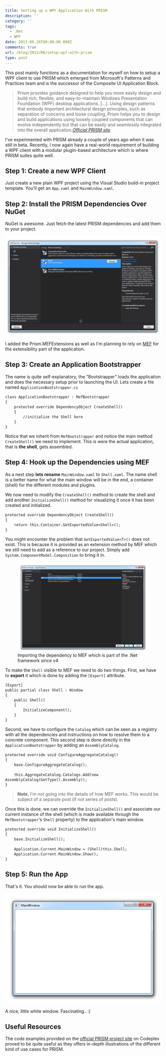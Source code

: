 ```yaml
---
title: Setting up a WPF Application With PRISM
description: ''
category: ''
tags:
  - .Net
  - WPF
date: 2013-06-26T00:00:00.000Z
comments: true
url: /blog/2013/06/setup-wpf-with-prism
type: post
---
```


This post mainly functions as a documentation for myself on how to setup a WPF client to use PRISM which emerged from Microsoft's Patterns and Practices team and is the successor of the Composite UI Application Block.

> Prism provides guidance designed to help you more easily design and build rich, flexible, and easy-to-maintain Windows Presentation Foundation (WPF) desktop applications. [...]. Using design patterns that embody important architectural design principles, such as separation of concerns and loose coupling, Prism helps you to design and build applications using loosely coupled components that can evolve independently but that can be easily and seamlessly integrated into the overall application.<cite><a href="http://compositewpf.codeplex.com/">Official PRISM site</a></cite>

I've experimented with PRISM already a couple of years ago when it was still in beta. Recently, I now again have a real-world requirement of building a WPF client with a modular plugin-based architecture which is where PRISM suites quite well.

## Step 1: Create a new WPF Client

Just create a new plain WPF project using the Visual Studio build-in project template. You'll get an `App.xaml` and `MainWindow.xaml`.

## Step 2: Install the PRISM Dependencies Over NuGet

NuGet is awesome. Just fetch the latest PRISM dependencies and add them to your project.

![](/blog/assets/imgs/prism_dependencies.png)

I added the Prism.MEFExtensions as well as I'm planning to rely on [MEF](http://msdn.microsoft.com/en-us/library/dd460648.aspx) for the extensibility part of the application.

## Step 3: Create an Application Bootstrapper

The name is quite self-explanatory, the "Bootstrapper" loads the application and does the necessary setup prior to launching the UI. Lets create a file named `ApplicationBootstrapper.cs`

    class ApplicationBootstrapper : MefBootstrapper
    {
        protected override DependencyObject CreateShell()
        {
            //initialize the Shell here
        }
    }

Notice that we inherit from `MefBootstrapper` and notice the main method `CreateShell()` we need to implement. This is were the actual application, that is **the shell**, gets assembled.

## Step 4: Hook up the Dependencies using MEF

As a next step **lets rename** `MainWindow.xaml` to `Shell.xaml`. The name shell is a better name for what the main window will be in the end, a container (shell) for the different modules and plugins.

We now need to modify the `CreateShell()` method to create the shell and add another `InitializeShell()` method for visualizing it once it has been created and initialized.

    protected override DependencyObject CreateShell()
    {
        return this.Container.GetExportedValue<Shell>();
    }

You might encounter the problem that `GetExportedValue<T>()` does not exist. This is because it is provided as an extension method by MEF which we still need to add as a reference to our project. Simply add `System.ComponentModel.Composition` to bring it in.

<figure class="image--medium">
    <img src="/blog/assets/imgs/prism_compositiondependency.png" />
    <figcaption>Importing the dependency to MEF which is part of the .Net framework since v4</figcaption>
</figure>

To make the `Shell` visible to MEF we need to do two things. First, we have to **export** it which is done by adding the `[Export]` attribute.

    [Export]
    public partial class Shell : Window
    {
        public Shell()
        {
            InitializeComponent();
        }
    }

Second, we have to configure the `Catalog` which can be seen as a registry with all the dependencies and instructions on how to resolve them to a concrete component. This second step is done directly in the `ApplicationBootstrapper` by adding an `AssemblyCatalog`.

    protected override void ConfigureAggregateCatalog()
    {
        base.ConfigureAggregateCatalog();

        this.AggregateCatalog.Catalogs.Add(new AssemblyCatalog(GetType().Assembly));
    }

> **Note**, I'm not going into the details of how MEF works. This would be subject of a separate post (if not series of posts).

Once this is done, we can override the `InitializeShell()` and associate our current instance of the shell (which is made available through the `MefBootstrapper`'s `Shell` property) to the application's main window.

    protected override void InitializeShell()
    {
        base.InitializeShell();

        Application.Current.MainWindow = (Shell)this.Shell;
        Application.Current.MainWindow.Show();
    }

## Step 5: Run the App

That's it. You should now be able to run the app.

![](/blog/assets/imgs/prism_apprunning.png)

A nice, little white window. Fascinating.. :)

## Useful Resources

The code examples provided on the [official PRISM project site](http://compositewpf.codeplex.com/) on Codeplex proved to be quite useful as they offers in-depth illustrations of the different kind of use cases for PRISM.

